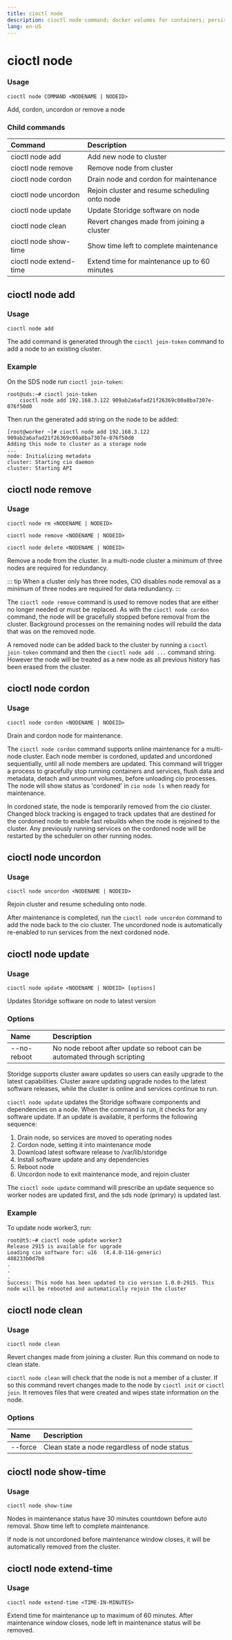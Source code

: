 ```yaml
---
title: cioctl node
description: cioctl node command; docker volumes for containers; persistent volumes for pods
lang: en-US
---
```


# cioctl node

<h3>Usage</h3>

`cioctl node COMMAND <NODENAME | NODEID>`

Add, cordon, uncordon or remove a node

<h3>Child commands</h3>

| Command                 | Description                                    |
|:------------------------|:-----------------------------------------------|
| cioctl node add         | Add new node to cluster                        |
| cioctl node remove      | Remove node from cluster                       |
| cioctl node cordon      | Drain node and cordon for maintenance          |
| cioctl node uncordon    | Rejoin cluster and resume scheduling onto node |
| cioctl node update      | Update Storidge software on node               |
| cioctl node clean       | Revert changes made from joining a cluster     |
| cioctl node show-time   | Show time left to complete maintenance         |
| cioctl node extend-time | Extend time for maintenance up to 60 minutes   |

## cioctl node add

<h3>Usage</h3>

`cioctl node add`

The add command is generated through the `cioctl join-token` command to add a node to an existing cluster.

<h3>Example</h3>

On the SDS node run `cioctl join-token`:
```
root@sds:~# cioctl join-token
    cioctl node add 192.168.3.122 909ab2a6afad21f26369c00a8ba7307e-076f50d0
```

Then run the generated add string on the node to be added:
```
[root@worker ~]# cioctl node add 192.168.3.122 909ab2a6afad21f26369c00a8ba7307e-076f50d0
Adding this node to cluster as a storage node
...
node: Initializing metadata
cluster: Starting cio daemon
cluster: Starting API
```

## cioctl node remove

<h3>Usage</h3>

`cioctl node rm <NODENAME | NODEID>`

`cioctl node remove <NODENAME | NODEID>`

`cioctl node delete <NODENAME | NODEID>`

Remove a node from the cluster. In a multi-node cluster a minimum of three nodes are required for redundancy.

::: tip
When a cluster only has three nodes, CIO disables node removal as a minimum of three nodes are required for data redundancy.
:::

The `cioctl node remove` command is used to remove nodes that are either no longer needed or must be replaced. As with the `cioctl node cordon` command, the node will be gracefully stopped before removal from the cluster. Background processes on the remaining nodes will rebuild the data that was on the removed node.

A removed node can be added back to the cluster by running a `cioctl join-token` command and then the `cioctl node add ...` command string. However the node will be treated as a new node as all previous history has been erased from the cluster.


## cioctl node cordon

<h3>Usage</h3>

`cioctl node cordon <NODENAME | NODEID>`

Drain and cordon node for maintenance.

The `cioctl node cordon` command supports online maintenance for a multi-node cluster. Each node member is cordoned, updated and uncordoned sequentially, until all node members are updated. This command will trigger a process to gracefully stop running containers and services, flush data and metadata, detach and unmount volumes, before unloading cio processes. The node will show status as 'cordoned' in `cio node ls` when ready for maintenance.

In cordoned state, the node is temporarily removed from the cio cluster. Changed block tracking is engaged to track updates that are destined for the cordoned node to enable fast rebuilds when the node is rejoined to the cluster. Any previously running services on the cordoned node will be restarted by the scheduler on other running nodes.


## cioctl node uncordon

<h3>Usage</h3>

`cioctl node uncordon <NODENAME | NODEID>`

Rejoin cluster and resume scheduling onto node.

After maintenance is completed, run the `cioctl node uncordon` command to add the node back to the cio cluster. The uncordoned node is automatically re-enabled to run services from the next cordoned node.


## cioctl node update

<h3>Usage</h3>

`cioctl node update <NODENAME | NODEID> [options]`

Updates Storidge software on node to latest version

<h3>Options</h3>

| Name            | Description                                                                 |
|:----------------|:----------------------------------------------------------------------------|
| --no-reboot     | No node reboot after update so reboot can be automated through scripting |

Storidge supports cluster aware updates so users can easily upgrade to the latest capabilities. Cluster aware updating upgrade nodes to the latest software releases, while the cluster is online and services continue to run.

`cioctl node update` updates the Storidge software components and dependencies on a node. When the command is run, it checks for any software update. If an update is available, it performs the following sequence:

1. Drain node, so services are moved to operating nodes
2. Cordon node, setting it into maintenance mode
3. Download latest software release to /var/lib/storidge
4. Install software update and any dependencies
5. Reboot node
6. Uncordon node to exit maintenance mode, and rejoin cluster

The `cioctl node update` command will prescribe an update sequence so worker nodes are updated first, and the sds node (primary) is updated last.

<h3>Example</h3>

To update node worker3, run:

```
root@t5:~# cioctl node update worker3
Release 2915 is available for upgrade
Loading cio software for: u16  (4.4.0-116-generic)
488233b0d7b8
.
.
.
Success: This node has been updated to cio version 1.0.0-2915. This node will be rebooted and automatically rejoin the cluster
```

## cioctl node clean

<h3>Usage</h3>

`cioctl node clean`

Revert changes made from joining a cluster. Run this command on node to clean state.

`cioctl node clean` will check that the node is not a member of a cluster. If so this command revert changes made to the node by `cioctl init` or `cioctl join`. It removes files that were created and wipes state information on the node.

<h3>Options</h3>

| Name          | Description                                    |
|:--------------|:-----------------------------------------------|
| --force       | Clean state a node regardless of node status   |

## cioctl node show-time

<h3>Usage</h3>

`cioctl node show-time`

Nodes in maintenance status have 30 minutes countdown before auto removal. Show time left to complete maintenance.

If node is not uncordoned before maintenance window closes, it will be automatically removed from the cluster.


## cioctl node extend-time

<h3>Usage</h3>

`cioctl node extend-time <TIME-IN-MINUTES>`

Extend time for maintenance up to maximum of 60 minutes. After maintenance window closes, node left in maintenance status will be removed.
